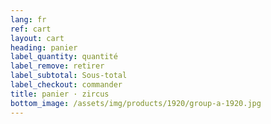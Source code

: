 ```yaml
---
lang: fr
ref: cart
layout: cart
heading: panier
label_quantity: quantité
label_remove: retirer
label_subtotal: Sous-total
label_checkout: commander
title: panier · zircus
bottom_image: /assets/img/products/1920/group-a-1920.jpg
---
```

